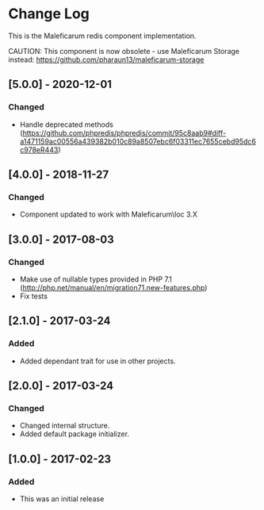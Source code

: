 # Change Log
This is the Maleficarum redis component implementation. 

CAUTION: This component is now obsolete - use Maleficarum Storage instead: https://github.com/pharaun13/maleficarum-storage

## [5.0.0] - 2020-12-01
### Changed
- Handle deprecated methods (https://github.com/phpredis/phpredis/commit/95c8aab9#diff-a1471159ac00556a439382b010c89a8507ebc6f03311ec7655cebd95dc6c978eR443)

## [4.0.0] - 2018-11-27
### Changed
- Component updated to work with Maleficarum\Ioc 3.X 

## [3.0.0] - 2017-08-03
### Changed
- Make use of nullable types provided in PHP 7.1 (http://php.net/manual/en/migration71.new-features.php)
- Fix tests

## [2.1.0] - 2017-03-24
### Added
- Added dependant trait for use in other projects.

## [2.0.0] - 2017-03-24
### Changed
- Changed internal structure.
- Added default package initializer.

## [1.0.0] - 2017-02-23
### Added
- This was an initial release
